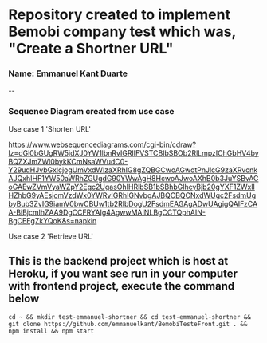 # Repository created to implement Bemobi company test which was, "Create a Shortner URL"

### Name: Emmanuel Kant Duarte

--

### Sequence Diagram created from use case

Use case 1 'Shorten URL'

https://www.websequencediagrams.com/cgi-bin/cdraw?lz=dGl0bGUgRW5jdXJ0YW1lbnRvIGRlIFVSTCBlbSBOb2RlLmpzIChGbHV4byBQZXJmZWl0bykKCmNsaWVudC0-Y29udHJvbGxlcjogUmVxdWlzaXRhIG8gZQBGCwoAGwotPnJlcG9zaXRvcnkAJQxhIHF1YW50aWRhZGUgdG90YWwAgH8HcwoAJwoAXhB0b3JuYSBvACoGAEwZVmVyaWZpY2Egc2UgasOhIHRlbSB1bSBhbGlhcyBjb20gYXF1ZWxlIHZhbG9yAEsjcmVzdWx0YWRvIGRhIGNvbgAJBQCBQCNxdWUgc2FsdmUgbyBub3ZvIG9iamV0bwCBUw1tb2RlbDogU2FsdmEAGAgADwUAgigQAIFzCAA-BiBjcmlhZAA9DgCCFRYAIg4AgwwMAINLBgCCTQphAIN-BgCEEgZkYQoK&s=napkin

Use case 2 'Retrieve URL'

##  This is the backend project which is host at Heroku, if you want see run in your computer with frontend project, execute the command below

```
cd ~ && mkdir test-emmanuel-shortner && cd test-emmanuel-shortner && git clone https://github.com/emmanuelkant/BemobiTesteFront.git . && npm install && npm start

```

